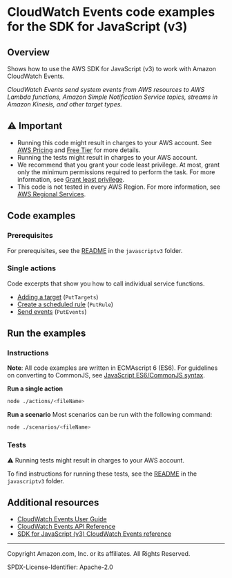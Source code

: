 <!--Generated by WRITEME on 2023-09-12 00:35:12.719478 (UTC)-->
# CloudWatch Events code examples for the SDK for JavaScript (v3)

## Overview

Shows how to use the AWS SDK for JavaScript (v3) to work with Amazon CloudWatch Events.

<!--custom.overview.start-->
<!--custom.overview.end-->

*CloudWatch Events send system events from AWS resources to AWS Lambda functions, Amazon Simple Notification Service topics, streams in Amazon Kinesis, and other target types.*

## ⚠ Important

* Running this code might result in charges to your AWS account. See [AWS Pricing](https://aws.amazon.com/pricing/?aws-products-pricing.sort-by=item.additionalFields.productNameLowercase&aws-products-pricing.sort-order=asc&awsf.Free%20Tier%20Type=*all&awsf.tech-category=*all) and [Free Tier](https://aws.amazon.com/free/?all-free-tier.sort-by=item.additionalFields.SortRank&all-free-tier.sort-order=asc&awsf.Free%20Tier%20Types=*all&awsf.Free%20Tier%20Categories=*all) for more details.
* Running the tests might result in charges to your AWS account.
* We recommend that you grant your code least privilege. At most, grant only the minimum permissions required to perform the task. For more information, see [Grant least privilege](https://docs.aws.amazon.com/IAM/latest/UserGuide/best-practices.html#grant-least-privilege).
* This code is not tested in every AWS Region. For more information, see [AWS Regional Services](https://aws.amazon.com/about-aws/global-infrastructure/regional-product-services).

<!--custom.important.start-->
<!--custom.important.end-->

## Code examples

### Prerequisites

For prerequisites, see the [README](../../README.md#Prerequisites) in the `javascriptv3` folder.


<!--custom.prerequisites.start-->
<!--custom.prerequisites.end-->

### Single actions

Code excerpts that show you how to call individual service functions.

* [Adding a target](libs/client.js#L6) (`PutTargets`)
* [Create a scheduled rule](libs/client.js#L6) (`PutRule`)
* [Send events](libs/client.js#L6) (`PutEvents`)

## Run the examples

### Instructions

**Note**: All code examples are written in ECMAscript 6 (ES6). For guidelines on converting to CommonJS, see
[JavaScript ES6/CommonJS syntax](https://docs.aws.amazon.com/sdk-for-javascript/v3/developer-guide/sdk-examples-javascript-syntax.html).

**Run a single action**

```bash
node ./actions/<fileName>
```

**Run a scenario**
Most scenarios can be run with the following command:
```bash
node ./scenarios/<fileName>
```

<!--custom.instructions.start-->
<!--custom.instructions.end-->



### Tests

⚠ Running tests might result in charges to your AWS account.


To find instructions for running these tests, see the [README](../../README.md#Tests)
in the `javascriptv3` folder.



<!--custom.tests.start-->
<!--custom.tests.end-->

## Additional resources

* [CloudWatch Events User Guide](https://docs.aws.amazon.com/AmazonCloudWatch/latest/events/WhatIsCloudWatchEvents.html)
* [CloudWatch Events API Reference](https://docs.aws.amazon.com/eventbridge/latest/APIReference/Welcome.html)
* [SDK for JavaScript (v3) CloudWatch Events reference](https://docs.aws.amazon.com/AWSJavaScriptSDK/v3/latest/client/cloudwatch-events)

<!--custom.resources.start-->
<!--custom.resources.end-->

---

Copyright Amazon.com, Inc. or its affiliates. All Rights Reserved.

SPDX-License-Identifier: Apache-2.0